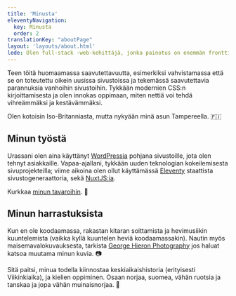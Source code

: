 ```yaml
---
title: 'Minusta'
eleventyNavigation:
  key: Minusta
  order: 2
translationKey: "aboutPage"
layout: 'layouts/about.html'
lede: Olen full-stack -web-kehittäjä, jonka painotus on enemmän fronttia päin.
---
```


Teen töitä huomaamassa saavutettavuutta, esimerkiksi vahvistamassa että se on toteutettu oikein uusissa sivustoissa ja tekemässä saavutettavia parannuksia vanhoihin sivustoihin. Tykkään modernien CSS:n kirjoittamisesta ja olen innokas oppimaan, miten nettiä voi tehdä vihreämmäksi ja kestävämmäksi.

Olen kotoisin Iso-Britanniasta, mutta nykyään minä asun Tampereella. 🇫🇮

## Minun työstä

Urassani olen aina käyttänyt <a href="https://wordpress.org/" data-hover-img="/images/wplogoblue-notext-rgb.png">WordPressia</a> pohjana sivustoille, jota olen tehnyt asiakkaille. Vapaa-ajallani, tykkään uuden teknologian kokeilemisesta sivuprojekteilla; viime aikoina olen ollut käyttämässä <a href="https://www.11ty.dev/" data-hover-img="/images/11ty.svg">Eleventy</a> staattista sivustogeneraattoria, sekä <a href="https://nuxtjs.org/" data-hover-img="/images/Nuxt_logo_2021_250_dark.svg">NuxtJS:ia</a>.

Kurkkaa [minun tavaroihin](/{{locale}}/toita). 👀

## Minun harrastuksista

Kun en ole koodaamassa, rakastan kitaran soittamista ja hevimusiikin kuuntelemista (vaikka kyllä kuuntelen heviä koodaamassakin). Nautin myös maisemavalokuvauksesta, tarkista <a href="https://www.georgehieron.com/" data-hover-img="/images/george-hieron_emerald-skies-iii_sm-sq.webp">George Hieron Photography</a> jos haluat katsoa muutama minun kuvia. 📷

Sitä paitsi, minua todella kiinnostaa keskiaikaishistoria (erityisesti Viikinkiaika), ja kielien oppiminen. Osaan norjaa, suomea, vähän ruotsia ja tanskaa ja jopa vähän muinaisnorjaa. 📜